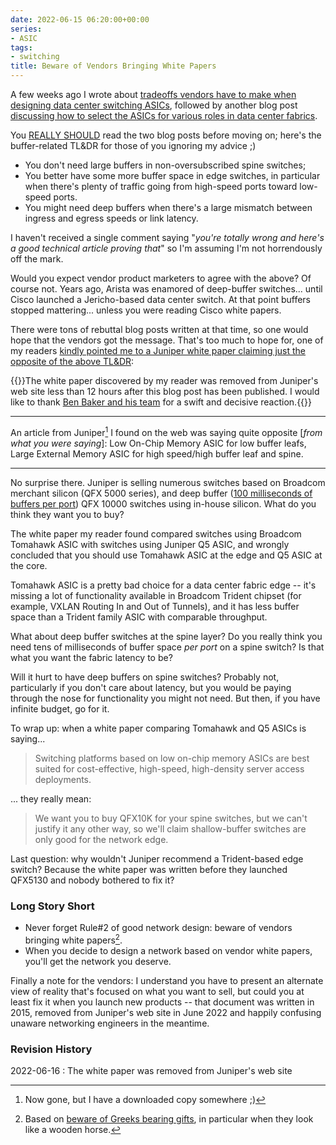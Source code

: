 ```yaml
---
date: 2022-06-15 06:20:00+00:00
series:
- ASIC
tags:
- switching
title: Beware of Vendors Bringing White Papers
---
```

A few weeks ago I wrote about [tradeoffs vendors have to make when designing data center switching ASICs](/2022/06/data-center-switching-asic-tradeoffs.html), followed by another blog post [discussing how to select the ASICs for various roles in data center fabrics](/2022/06/select-data-center-switching-asic.html).

You [REALLY SHOULD](https://datatracker.ietf.org/doc/html/rfc6919#section-1) read the two blog posts before moving on; here's the buffer-related TL&DR for those of you ignoring my advice ;)
<!--more-->
* You don't need large buffers in non-oversubscribed spine switches;
* You better have some more buffer space in edge switches, in particular when there's plenty of traffic going from high-speed ports toward low-speed ports.
* You might need deep buffers when there's a large mismatch between ingress and egress speeds or link latency.

I haven't received a single comment saying "_you're totally wrong and here's a good technical article proving that_" so I'm assuming I'm not horrendously off the mark.

Would you expect vendor product marketers to agree with the above? Of course not. Years ago, Arista was enamored of deep-buffer switches... until Cisco launched a Jericho-based data center switch. At that point buffers stopped mattering... unless you were reading Cisco white papers.

There were tons of rebuttal blog posts written at that time, so one would hope that the vendors got the message. That's too much to hope for, one of my readers [kindly pointed me to a Juniper white paper claiming just the opposite of the above TL&DR](https://blog.ipspace.net/2022/05/network-hardware-disaggregation-2022.html#1241):

{{<note info>}}The white paper discovered by my reader was removed from Juniper's web site less than 12 hours after this blog post has been published. I would like to thank [Ben Baker and his team](https://blog.ipspace.net/2022/06/beware-vendors-bringing-whitepapers.html#1302) for a swift and decisive reaction.{{</note>}}

---

An article from Juniper[^NG] I found on the web was saying quite opposite [_from what you were saying_]: Low On-Chip Memory ASIC for low buffer leafs, Large External Memory ASIC for high speed/high buffer leaf and spine.

---

[^NG]: Now gone, but I have a downloaded copy somewhere ;)

No surprise there. Juniper is selling numerous switches based on Broadcom merchant silicon (QFX 5000 series), and deep buffer ([100 milliseconds of buffers per port](https://www.juniper.net/us/en/products/switches/qfx-series/qfx10002-fixed-ethernet-switches-datasheet.html)) QFX 10000 switches using in-house silicon. What do you think they want you to buy?

The white paper my reader found compared switches using Broadcom Tomahawk ASIC with switches using Juniper Q5 ASIC, and wrongly concluded that you should use Tomahawk ASIC at the edge and Q5 ASIC at the core.

Tomahawk ASIC is a pretty bad choice for a data center fabric edge -- it's missing a lot of functionality available in Broadcom Trident chipset (for example, VXLAN Routing In and Out of Tunnels), and it has less buffer space than a Trident family ASIC with comparable throughput.

What about deep buffer switches at the spine layer? Do you really think you need tens of milliseconds of buffer space _per port_ on a spine switch? Is that what you want the fabric latency to be?

Will it hurt to have deep buffers on spine switches? Probably not, particularly if you don't care about latency, but you would be paying through the nose for functionality you might not need. But then, if you have infinite budget, go for it.

To wrap up: when a white paper comparing Tomahawk and Q5 ASICs is saying...

> Switching platforms based on low on-chip memory ASICs are best suited for cost-effective, high-speed, high-density server access deployments.

... they really mean:

> We want you to buy QFX10K for your spine switches, but we can't justify it any other way, so we'll claim shallow-buffer switches are only good for the network edge.

Last question: why wouldn't Juniper recommend a Trident-based edge switch? Because the white paper was written before they launched QFX5130 and nobody bothered to fix it?

### Long Story Short

* Never forget Rule#2 of good network design: beware of vendors bringing white papers[^GBG].
* When you decide to design a network based on vendor white papers, you'll get the network you deserve.

Finally a note for the vendors: I understand you have to present an alternate view of reality that's focused on what you want to sell, but could you at least fix it when you launch new products -- that document was written in 2015, removed from Juniper's web site in June 2022 and happily confusing unaware networking engineers in the meantime.

[^GBG]: Based on [beware of Greeks bearing gifts](https://en.wikipedia.org/wiki/Beware_of_Greeks_bearing_gifts), in particular when they look like a wooden horse.

### Revision History

2022-06-16
: The white paper was removed from Juniper's web site
